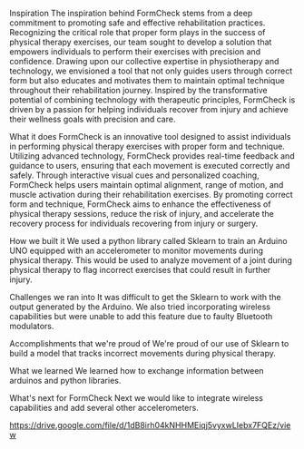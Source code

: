 Inspiration
The inspiration behind FormCheck stems from a deep commitment to promoting safe and effective rehabilitation practices. Recognizing the critical role that proper form plays in the success of physical therapy exercises, our team sought to develop a solution that empowers individuals to perform their exercises with precision and confidence. Drawing upon our collective expertise in physiotherapy and technology, we envisioned a tool that not only guides users through correct form but also educates and motivates them to maintain optimal technique throughout their rehabilitation journey. Inspired by the transformative potential of combining technology with therapeutic principles, FormCheck is driven by a passion for helping individuals recover from injury and achieve their wellness goals with precision and care.

What it does
FormCheck is an innovative tool designed to assist individuals in performing physical therapy exercises with proper form and technique. Utilizing advanced technology, FormCheck provides real-time feedback and guidance to users, ensuring that each movement is executed correctly and safely. Through interactive visual cues and personalized coaching, FormCheck helps users maintain optimal alignment, range of motion, and muscle activation during their rehabilitation exercises. By promoting correct form and technique, FormCheck aims to enhance the effectiveness of physical therapy sessions, reduce the risk of injury, and accelerate the recovery process for individuals recovering from injury or surgery.

How we built it
We used a python library called Sklearn to train an Arduino UNO equipped with an accelerometer to monitor movements during physical therapy. This would be used to analyze movement of a joint during physical therapy to flag incorrect exercises that could result in further injury.

Challenges we ran into
It was difficult to get the Sklearn to work with the output generated by the Arduino. We also tried incorporating wireless capabilities but were unable to add this feature due to faulty Bluetooth modulators.

Accomplishments that we're proud of
We're proud of our use of Sklearn to build a model that tracks incorrect movements during physical therapy.

What we learned
We learned how to exchange information between arduinos and python libraries.

What's next for FormCheck
Next we would like to integrate wireless capabilities and add several other accelerometers.

https://drive.google.com/file/d/1dB8irh04kNHHMEiqj5vyxwLIebx7FQEz/view
